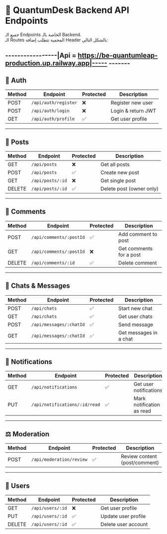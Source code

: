 # 📡 QuantumDesk Backend API Endpoints

جميع الـ Endpoints الخاصة بالـ Backend.  
الـ Routes المحمية تتطلب إضافة Header بالشكل التالي:



-----------------|Api = https://be-quantumleap-production.up.railway.app|----- -------
---

## 🔑 Auth
| Method | Endpoint              | Protected | Description              |
|--------|-----------------------|-----------|--------------------------|
| POST   | `/api/auth/register`  | ❌        | Register new user        |
| POST   | `/api/auth/login`     | ❌        | Login & return JWT       |
| GET    | `/api/auth/profile`   | ✅        | Get user profile         |

---

## 📝 Posts
| Method | Endpoint            | Protected | Description                 |
|--------|---------------------|-----------|-----------------------------|
| GET    | `/api/posts`        | ❌        | Get all posts               |
| POST   | `/api/posts`        | ✅        | Create new post             |
| GET    | `/api/posts/:id`    | ❌        | Get single post             |
| DELETE | `/api/posts/:id`    | ✅        | Delete post (owner only)    |

---

## 💬 Comments
| Method | Endpoint                 | Protected | Description               |
|--------|--------------------------|-----------|---------------------------|
| POST   | `/api/comments/:postId`  | ✅        | Add comment to post       |
| GET    | `/api/comments/:postId`  | ❌        | Get comments for a post   |
| DELETE | `/api/comments/:id`      | ✅        | Delete comment            |

---

## 💌 Chats & Messages
| Method | Endpoint                   | Protected | Description               |
|--------|----------------------------|-----------|---------------------------|
| POST   | `/api/chats`               | ✅        | Start new chat            |
| GET    | `/api/chats`               | ✅        | Get user chats            |
| POST   | `/api/messages/:chatId`    | ✅        | Send message              |
| GET    | `/api/messages/:chatId`    | ✅        | Get messages in a chat    |

---

## 🔔 Notifications
| Method | Endpoint                          | Protected | Description               |
|--------|-----------------------------------|-----------|---------------------------|
| GET    | `/api/notifications`              | ✅        | Get user notifications    |
| PUT    | `/api/notifications/:id/read`     | ✅        | Mark notification as read |

---

## ⚖️ Moderation
| Method | Endpoint                   | Protected | Description              |
|--------|----------------------------|-----------|--------------------------|
| POST   | `/api/moderation/review`   | ✅        | Review content (post/comment) |

---

## 👤 Users
| Method | Endpoint            | Protected | Description             |
|--------|---------------------|-----------|-------------------------|
| GET    | `/api/users/:id`    | ❌        | Get user profile        |
| PUT    | `/api/users/:id`    | ✅        | Update user profile     |
| DELETE | `/api/users/:id`    | ✅        | Delete user account     |




